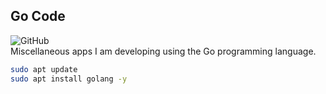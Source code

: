 ## Go Code
![GitHub](https://img.shields.io/github/license/cyberphor/go-code)  
Miscellaneous apps I am developing using the Go programming language. 

```bash
sudo apt update
sudo apt install golang -y
```
